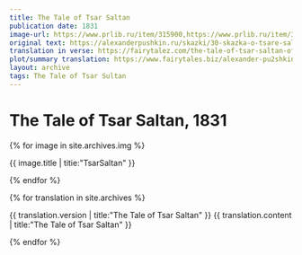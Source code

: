 ```yaml
---
title: The Tale of Tsar Saltan
publication date: 1831
image-url: https://www.prlib.ru/item/315900,https://www.prlib.ru/item/315768
original text: https://alexanderpushkin.ru/skazki/30-skazka-o-tsare-saltane-1831.html
translation in verse: https://fairytalez.com/the-tale-of-tsar-saltan-of-his-son-the-renowned-and-mighty-bogatyr-prince-gvidon-saltanovich-and-of-the-beautiful-princess-swan/
plot/summary translation: https://www.fairytales.biz/alexander-pu2shkin/the-tale-of-tsar-saltan.html
layout: archive
tags: The Tale of Tsar Sultan
---
```


# The Tale of Tsar Saltan, 1831

{% for image in site.archives.img %}

{{ image.title | titie:"TsarSaltan" }}

{% endfor %}

{% for translation in site.archives %}

{{ translation.version | title:"The Tale of Tsar Saltan" }}
{{ translation.content | title:"The Tale of Tsar Saltan" }}

{% endfor %}